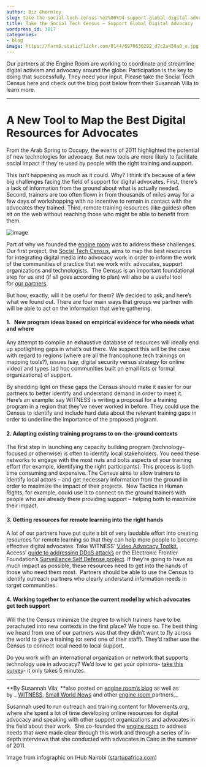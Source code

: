 ```yaml
---
author: Biz Ghormley
slug: take-the-social-tech-census-%e2%80%94-support-global-digital-advocacy
title: Take the Social Tech Census — Support Global Digital Advocacy
wordpress_id: 3817
categories:
- blog
image: https://farm9.staticflickr.com/8144/6970630292_d7c2a458a0_o.jpg
---
```

Our partners at the Engine Room are working to coordinate and streamline digital activism and advocacy around the globe. Participation is the key to doing that successfully. They need your input. Please take the Social Tech Census here and check out the blog post below from their Susannah Villa to learn more.  
***





# A New Tool to Map the Best Digital Resources for Advocates









From the Arab Spring to Occupy, the events of 2011 highlighted the potential of new technologies for advocacy. But new tools are more likely to facilitate social impact if they're used by people with the right training and support.

This isn’t happening as much as it could. Why? I think it’s because of a few big challenges facing the field of support for digital advocates. First, there’s a lack of information from the ground about what is actually needed. Second, trainers are too often flown in from thousands of miles away for a few days of workshopping with no incentive to remain in contact with the advocates they trained. Third, remote training resources (like guides) often sit on the web without reaching those who might be able to benefit from them.


![image](https://farm9.staticflickr.com/8144/6970630292_d7c2a458a0_o.jpg)


Part of why we founded the [engine room](http://theengineroom.org/) was to address these challenges. Our first project, the [Social Tech Census](https://www.theengineroom.org/?page_id=2331), aims to map the best resources for integrating digital media into advocacy work in order to inform the work of the communities of practice that we work with: advocates, support organizations and technologists.  The Census is an important foundational step for us and (if all goes according to plan) will also be a useful tool for [our partners](https://www.theengineroom.org/?page_id=1518/).

But how, exactly, will it be useful for them? We decided to ask, and here’s what we found out. There are four main ways that groups we partner with will be able to act on the information that we’re gathering.


#### 1.   New program ideas based on empirical evidence for who needs what and where


Any attempt to compile an exhaustive database of resources will ideally end up spotlighting gaps in what’s out there. We suspect this will be the case with regard to regions (where are all the francophone tech trainings on mapping tools?), issues (say, digital security versus strategy for online video) and types (ad hoc communities built on email lists or formal organizations) of support.

By shedding light on these gaps the Census should make it easier for our partners to better identify and understand demand in order to meet it. Here’s an example: say WITNESS is writing a proposal for a training program in a region that they’ve never worked in before. They could use the Census to identify and include hard data about the relevant training gaps in order to underline the importance of the proposed program.


#### 2. Adapting existing training programs to on-the-ground contexts


The first step in launching any capacity building program (technology-focused or otherwise) is often to identify local stakeholders. You need these networks to engage with the most nuts and bolts aspects of your training effort (for example, identifying the right participants). This process is both time consuming and expensive. The Census aims to allow trainers to identify local actors – and get necessary information from the ground in order to maximize the impact of their projects.  New Tactics in Human Rights, for example, could use it to connect on the ground trainers with people who are already there providing support – helping both to maximize their impact.


#### 3. Getting resources for remote learning into the right hands


A lot of our partners have put quite a bit of very laudable effort into creating resources for remote learning so that they can help more people to become effective digital advocates. Take WITNESS’ [Video Advocacy Toolkit](http://videoplan.witness.org/), Access’ [guide to addressing DDoS attacks](https://www.accessnow.org/policy-activism/press-blog/defense-against-denial-of-service-guide) or the Electronic Frontier Foundation’s [Surveillance Self Defense project](https://ssd.eff.org/). If they’re going to have as much impact as possible, these resources need to get into the hands of those who need them most.  Partners should be able to use the Census to identify outreach partners who clearly understand information needs in target communities.


#### 4. Working together to enhance the current model by which advocates get tech support


Will the the Census minimize the degree to which trainers have to be parachuted into new contexts in the first place? We hope so. The best thing we heard from one of our partners was that they didn’t want to fly across the world to give a training (or send one of their staff). They’d rather use the Census to connect local need to local support.

Do you work with an international organization or network that supports technology use in advocacy? We’d love to get your opinions- [take this survey](https://www.theengineroom.org/?page_id=2331)- it only takes 5 minutes.


***




**By Susannah Vila, **also posted on [engine room’s blog](https://www.theengineroom.org/?p=2841) as well as by _ [WITNESS](http://blog.witness.org/2012/04/take-the-social-tech-census-a-new-tool-to-map-the-best-digital-resources-for-advocates/), [Small World News](http://smallworldnews.tv/featured/clarity-through-data/) and other [engine room ](https://www.theengineroom.org/)partners__



Susannah used to run outreach and training content for Movements.org, where she spent a lot of time developing online resources for digital advocacy and speaking with other support organizations and advocates in the field about their work.  She co-founded the [engine room](http://www.theengineroom.org/) to address needs that were made clear through this work and through a series of in-depth interviews that she conducted with advocates in Cairo in the summer of 2011.

Image from infographic on IHub Nairobi ([startupafrica.com](http://startupafrica.com/))


 [1]: https://farm9.staticflickr.com/8144/6970630292_d7c2a458a0_o.jpg "Engine Room Data Map"
 [2]: http://theengineroom.org/ "engine room website"
 [3]: https://www.theengineroom.org/?page_id=2331
 [4]: https://www.theengineroom.org/?page_id=1518/
 [5]: http://videoplan.witness.org/
 [6]: https://www.accessnow.org/policy-activism/press-blog/defense-against-denial-of-service-guide
 [7]: https://ssd.eff.org/
 [8]: https://www.theengineroom.org/?p=2841 "engine room blog"
 [9]: http://blog.witness.org/2012/04/take-the-social-tech-census-a-new-tool-to-map-the-best-digital-resources-for-advocates/
 [10]: http://smallworldnews.tv/featured/clarity-through-data/
 [11]: https://www.theengineroom.org/
 [12]: http://www.theengineroom.org/
 [13]: http://startupafrica.com/
